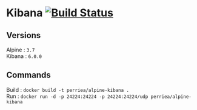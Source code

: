 # Kibana [![Build Status](https://drone.aurelienperrier.com/api/badges/Docker-example/alpine-kibana/status.svg?branch=master)](https://drone.aurelienperrier.com/Docker-example/alpine-kibana)

## Versions

Alpine : `3.7`   
Kibana : `6.0.0`

## Commands

Build : `docker build -t perriea/alpine-kibana .`   
Run : `docker run -d -p 24224:24224 -p 24224:24224/udp perriea/alpine-kibana`
